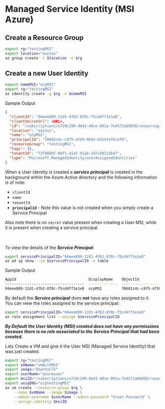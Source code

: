 # Managed Service Identity (MSI Azure)

## Create a Resource Group
```bash
export rg="testingMSI"
export location="eastus"
az group create -l $location -n $rg
```
## Create a new User Identity

```bash
export nameMSI="ocpMSI"
export rg="testingMSI"
az identity create -g $rg -n $nameMSI
```
Sample Output
```json
{
  "clientId": "94eee889-12d1-47b2-870c-f5cd4ff3e1e8",
  "clientSecretUrl": <URL>,
  "id": "/subscriptions/e729c299-db43-40ce-991a-7e4572a69d50/resourcegroups/testingMSI/providers/Microsoft.ManagedIdentity/userAssignedIdentities/ocpMSI",
  "location": "eastus",
  "name": "ocpMSI",
  "principalId": "70682c4c-c8f5-4759-9b93-6315fef6c6f9",
  "resourceGroup": "testingMSI",
  "tags": {},
  "tenantId": "72f988bf-86f1-41af-91ab-2d7cd011db47",
  "type": "Microsoft.ManagedIdentity/userAssignedIdentities"
}
```

When a User Identity is created a ***service principal*** is created in the background within the Azure Active directory and the following information is of note:
* ```clientId``` 
* ```name```
* ```tenantId``` 
* **```principalId```** - Note this value is not created when you simply create a Service Principal


Also note there is no ```secret``` value present when creating a User MSI, while it is present when creating a service principal.
<br><br><br>

To view the details of the ***Service Principal***:
```bash
export servicePrincipalID="94eee889-12d1-47b2-870c-f5cd4ff3e1e8"
az ad sp show --id $servicePrincipalID -o table
```
Sample Output
```bash
AppId                                 DisplayName    ObjectId                              ObjectType
------------------------------------  -------------  ------------------------------------  ----------------
94eee889-12d1-47b2-870c-f5cd4ff3e1e8  ocpMSI         70682c4c-c8f5-4759-9b93-6315fef6c6f9  ServicePrincipal

```
By default the ***Service principal*** does **not** have any roles assigned to it. <br> You can view the roles assigned to the service principal:
```bash
export servicePrincipalID="94eee889-12d1-47b2-870c-f5cd4ff3e1e8"
az role assignment list --assign $servicePrincipalID
```

***By Default the User Identity (MSI) created does not have any permissions because there is no role associated to the Service Principal that had been created.***

Lets Create a VM and give it the User MSI (Managed Service Identity) that was just created.
```bash
export rg="testingMSI"
export vmName="vmWithMSI"
export image="UbuntuLTS"
export userName="azureuser"
export msiID="/subscriptions/e729c299-db43-40ce-991a-7e4572a69d50/resourcegroups/testingMSI/providers/Microsoft.ManagedIdentity/userAssignedIdentities/ocpMSI"
export uniqDNS="ocptestingMSI"
az vm create --resource-group $rg \
    --name $vmName --image $image \
    --admin-username $userName --admin-password "Great.Password" \
    --assign-identity $msiID
```

